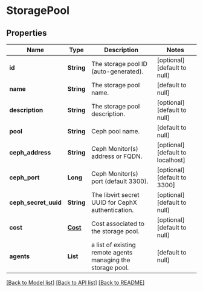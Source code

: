 # StoragePool
## Properties

| Name | Type | Description | Notes |
|------------ | ------------- | ------------- | -------------|
| **id** | **String** | The storage pool ID (auto-generated). | [optional] [default to null] |
| **name** | **String** | The storage pool name. | [default to null] |
| **description** | **String** | The storage pool description. | [optional] [default to null] |
| **pool** | **String** | Ceph pool name. | [default to null] |
| **ceph\_address** | **String** | Ceph Monitor(s) address or FQDN. | [optional] [default to localhost] |
| **ceph\_port** | **Long** | Ceph Monitor(s) port (default 3300). | [optional] [default to 3300] |
| **ceph\_secret\_uuid** | **String** | The libvirt secret UUID for CephX authentication. | [optional] [default to null] |
| **cost** | [**Cost**](.md) | Cost associated to the storage pool. | [optional] [default to null] |
| **agents** | **List** | a list of existing remote agents managing the storage pool. | [default to null] |

[[Back to Model list]](../README.md#documentation-for-models) [[Back to API list]](../README.md#documentation-for-api-endpoints) [[Back to README]](../README.md)

